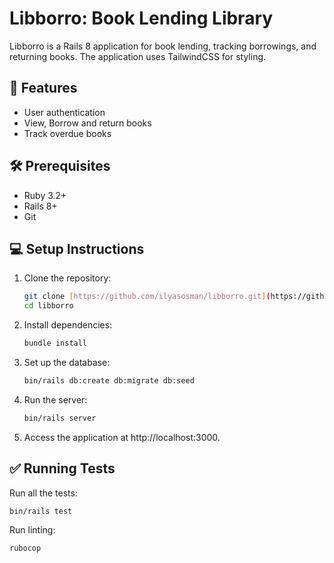 # Libborro: Book Lending Library

Libborro is a Rails 8 application for book lending, tracking borrowings, and returning books. The application uses TailwindCSS for styling.

## 🚀 Features

*   User authentication
*   View, Borrow and return books
*   Track overdue books

## 🛠️ Prerequisites

*   Ruby 3.2+
*   Rails 8+
*   Git

## 💻 Setup Instructions

1.  Clone the repository:

    ```bash
    git clone [https://github.com/ilyasosman/libborro.git](https://github.com/ilyasosman/libborro.git)
    cd libborro
    ```

2.  Install dependencies:

    ```bash
    bundle install
    ```

3.  Set up the database:

    ```bash
    bin/rails db:create db:migrate db:seed
    ```

4.  Run the server:

    ```bash
    bin/rails server
    ```

5.  Access the application at http://localhost:3000.

## ✅ Running Tests

Run all the tests:

```bash
bin/rails test
```

Run linting:

```bash
rubocop